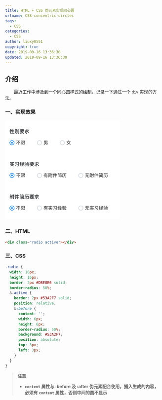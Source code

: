 ```yaml
---
title: HTML + CSS 伪元素实现同心圆
urlname: CSS-concentric-circles
tags:
  - CSS
categories:
  - CSS
author: liuxy0551
copyright: true
date: 2019-09-16 13:36:30
updated: 2019-09-16 13:36:30
---
```


## 介绍

　　最近工作中涉及到一个同心圆样式的绘制，记录一下通过一个 `div` 实现的方法。
<!--more-->


### 一、实现效果

![](/images/posts/CSS-concentric-circles/1.png)


### 二、HTML

``` html
<div class="radio active"></div>
```

### 三、CSS

``` scss
.radio {
  width: 16px;
  height: 16px;
  border: 2px #DBE0E6 solid;
  border-radius: 50%;
  &.active {
    border: 2px #53A2F7 solid;
    position: relative;
    &:before {
      content: '';
      width: 6px;
      height: 6px;
      border-radius: 50%;
      background: #53A2F7;
      position: absolute;
      top: 3px;
      left: 3px;
    }
  }
}
```

>**注意**
>* **`content` 属性与 :before 及 :after 伪元素配合使用，插入生成的内容，必须有 `content` 属性，否则中间的圆不显示**
